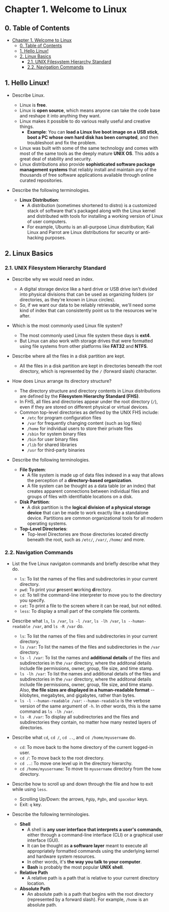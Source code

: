 # Chapter 1. Welcome to Linux

## 0. Table of Contents
- [Chapter 1. Welcome to Linux](#chapter-1-welcome-to-linux)
  - [0. Table of Contents](#0-table-of-contents)
  - [1. Hello Linux!](#1-hello-linux)
  - [2. Linux Basics](#2-linux-basics)
    - [2.1. UNIX Filesystem Hierarchy Standard](#21-unix-filesystem-hierarchy-standard)
    - [2.2. Navigation Commands](#22-navigation-commands)

## 1. Hello Linux!

- Describe Linux.
  - Linux is **free**.
  - Linux is **open source**, which means anyone can take the code base and reshape it into anything they want.
  - Linux makes it possible to do various really useful and creative things.
    - **Example**: You can **load a Linux live boot image on a USB stick**, **boot a PC whose own hard disk has been corrupted**, and then troubleshoot and fix the problem.
  - Linux was built with some of the same technology and comes with most of the same tools as the deeply mature **UNIX OS**. This adds a great deal of stability and security.
  - Linux distributions also provide **sophisticated software package management systems** that reliably install and maintain any of the thousands of free software applications available through online curated repositories.

- Describe the following terminologies.
  - **Linux Distribution**: 
    - A distribution (sometimes shortened to distro) is a customized stack of software that's packaged along with the Linux kernel and distributed with tools for installing a working version of Linux of user computers.
    - For example, Ubuntu is an all-purpose Linux distribution; Kali Linux and Parrot are Linux distributions for security or anti-hacking purposes.

## 2. Linux Basics

### 2.1. UNIX Filesystem Hierarchy Standard

- Describe why we would need an index.
  - A digital storage device like a hard drive or USB drive isn't divided into physical divisions that can be used as organizing folders (or directories, as they're known in Linux circles).
  - So, if we want our data to be reliably retrievable, we'll need some kind of index that can consistently point us to the resources we're after.

- Which is the most commonly used Linux file system?
  - The most commonly used Linux file system these days is **ext4**.
  - But Linux can also work with storage drives that were formatted using file systems from other platforms like **FAT32** and **NTFS**.

- Describe where all the files in a disk partition are kept.
  - All the files in a disk partition are kept in directories beneath the root directory, which is represented by the `/` (forward slash) character.

- How does Linux arrange its directory structure?
  - The directory structure and directory contents in Linux distributions are defined by the **Filesystem Hierarchy Standard (FHS)**.
  - In FHS, all files and directories appear under the root directory (`/`), even if they are stored on different physical or virtual devices.
  - Common top-level directories as defined by the UNIX FHS include:
    - `/etc` for program configuration files
    - `/var` for frequently changing content (such as log files)
    - `/home` for individual users to store their private files
    - `/sbin` for system binary files
    - `/bin` for user binary files
    - `/lib` for shared libraries
    - `/usr` for third-party binaries

- Describe the following terminologies.
  - **File System**: 
    - A file system is made up of data files indexed in a way that allows the perception of a **directory-based organization**.
    - A file system can be thought as a data table (or an index) that creates apparent connections between individual files and groups of files with identifiable locations on a disk.
  - **Disk Partition**:
    - A disk partition is the **logical division of a physical storage device** that can be made to work exactly like a standalone device. Partitions are common organizational tools for all modern operating systems.
  - **Top-Level Directories**:
    - Top-level Directories are those directories located directly beneath the root, such as `/etc/`, `/var/`, `/home/` and more.

### 2.2. Navigation Commands

- List the five Linux navigaton commands and briefly describe what they do.
  - `ls`: To list the names of the files and subdirectories in your current directory.
  - `pwd`: To print your **p**resent **w**orking **d**irectory.
  - `cd`: To tell the command-line interpreter to move you to the directory you specify.
  - `cat`: To print a file to the screen where it can be read, but not edited.
  - `less`: To display a small part of the complete file contents.

- Describe what `ls`, `ls /var`, `ls -l /var`, `ls -lh /var`, `ls --human-readable /var`, and `ls -R /var` do.
  - `ls`: To list the names of the files and subdirectories in your current directory.
  - `ls /var`: To list the names of the files and subdirectories in the `/var` directory.
  - `ls -l /var`: To list the names and **additional details** of the files and subdirectories in the `/var` directory, where the additonal details include file permissions, owner, group, file size, and time stamp.
  - `ls -lh /var`: To list the names and additional details of the files and subdirectories in the `/var` directory, where the additonal details include file permissions, owner, group, file size, and time stamp. Also, **the file sizes are displayed in a human-readable format** -- kilobytes, megabytes, and gigabytes, rather than bytes.
  - `ls -l --human-readable /var`: `--human-readable` is the verbose version of the same argument of `-h`. In other words, this is the same command as `ls -lh /var`.
  - `ls -R /var`: To display all subdirectories and the files and subdirectories they contain, no matter how many nested layers of directories. 

- Describe what `cd`, `cd /`, `cd ..`, and `cd /home/myusername` do.
  - `cd`: To move back to the home directory of the current logged-in user.
  - `cd /`: To move back to the root directory.
  - `cd ..`: To move one level up in the directory hierarchy.
  - `cd /home/myusername`: To move to `myusername` directory from the `home` directory.

- Describe how to scroll up and down through the file and how to exit while using `less`.
  - Scrolling Up/Down: the arrows, `PgUp`, `PgDn`, and `spacebar` keys.
  - Exit: `q` key.

- Describe the following terminologies.
  - **Shell**
    - A shell is **any user interface that interprets a user's commands**, either through a command-line interface (CLI) or a graphical user interface (GUI).
    - It can be thought as **a software layer** meant to execute all appropriately formatted commands using the underlying kernel and hardware system resources.
    - In other words, it's **the way you talk to your computer**.
    - **Bash** is probably the most popular **UNIX shell**.
  - **Relative Path**
    - A relative path is a path that is relative to your current directory location.
  - **Absolute Path**
    - An absolute path is a path that begins with the root directory (represented by a forward slash). For example, `/home` is an absolute path.